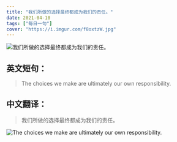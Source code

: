 ```yaml
---
title: "我们所做的选择最终都成为我们的责任。"
date: 2021-04-10
tags: ["每日一句"]
cover: "https://i.imgur.com/f8oxtzW.jpg"
---
```


![我们所做的选择最终都成为我们的责任。](https://i.imgur.com/eybMUoV.jpg)

## 英文短句：
> The choices we make are ultimately our own responsibility.

<!--more-->

## 中文翻译：
> 我们所做的选择最终都成为我们的责任。

![The choices we make are ultimately our own responsibility.](https://i.imgur.com/xGrSIVo.jpg)


